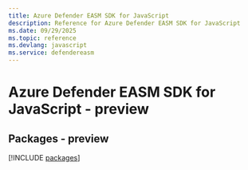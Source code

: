 ```yaml
---
title: Azure Defender EASM SDK for JavaScript
description: Reference for Azure Defender EASM SDK for JavaScript
ms.date: 09/29/2025
ms.topic: reference
ms.devlang: javascript
ms.service: defendereasm
---
```

# Azure Defender EASM SDK for JavaScript - preview
## Packages - preview
[!INCLUDE [packages](defender-easm-index.md)]
